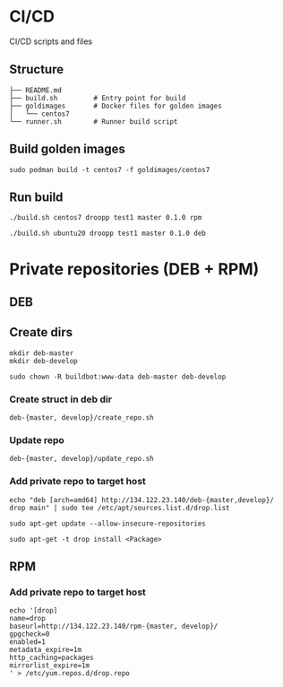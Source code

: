 # CI/CD

CI/CD scripts and files

## Structure

	├── README.md
	├── build.sh         # Entry point for build
	├── goldimages       # Docker files for golden images
	│   └── centos7 
	└── runner.sh        # Runner build script

## Build golden images

	sudo podman build -t centos7 -f goldimages/centos7

## Run build

	./build.sh centos7 droopp test1 master 0.1.0 rpm

	./build.sh ubuntu20 droopp test1 master 0.1.0 deb

# Private repositories (DEB + RPM)

## DEB

## Create dirs

	mkdir deb-master 
	mkdir deb-develop

	sudo chown -R buildbot:www-data deb-master deb-develop

### Create struct in deb dir

	deb-{master, develop}/create_repo.sh

###  Update repo

	deb-{master, develop}/update_repo.sh

###  Add private repo to target host

	echo "deb [arch=amd64] http://134.122.23.140/deb-{master,develop}/ drop main" | sudo tee /etc/apt/sources.list.d/drop.list

	sudo apt-get update --allow-insecure-repositories

	sudo apt-get -t drop install <Package>


## RPM

###  Add private repo to target host

	echo '[drop]
	name=drop
	baseurl=http://134.122.23.140/rpm-{master, develop}/
	gpgcheck=0
	enabled=1
	metadata_expire=1m
	http_caching=packages
	mirrorlist_expire=1m
	' > /etc/yum.repos.d/drop.repo

